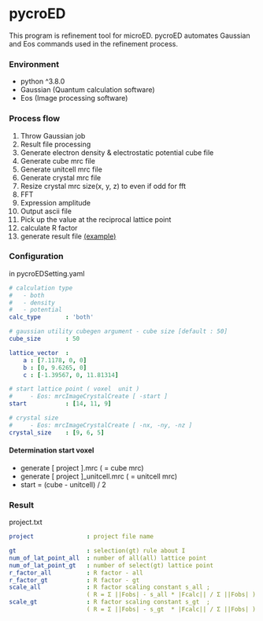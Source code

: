 # pycroED
This program is refinement tool for microED. pycroED automates Gaussian and Eos commands used in the refinement process.

### Environment
- python ^3.8.0
- Gaussian (Quantum calculation software)
- Eos (Image processing software)

### Process flow
1. Throw Gaussian job
2. Result file processing
3. Generate electron density & electrostatic potential cube file
4. Generate cube mrc file
5. Generate unitcell mrc file
6. Generate crystal mrc file
7. Resize crystal mrc size(x, y, z) to even if odd for fft
8. FFT
9. Expression amplitude
10. Output ascii file
11. Pick up the value at the reciprocal lattice point
12. calculate R factor
13. generate result file <a href="#result_example">(example)</a>

### Configuration
in pycroEDSetting.yaml
```yaml
# calculation type
#   - both
#   - density
#   - potential
calc_type       : 'both'

# gaussian utility cubegen argument - cube size [default : 50]
cube_size       : 50

lattice_vector  :
    a : [7.1178, 0, 0]
    b : [0, 9.6265, 0]
    c : [-1.39567, 0, 11.81314]

# start lattice point ( voxel  unit )
#     - Eos: mrcImageCrystalCreate [ -start ]
start           : [14, 11, 9]

# crystal size
#     - Eos: mrcImageCrystalCreate [ -nx, -ny, -nz ]
crystal_size    : [9, 6, 5]
```

#### Determination start voxel
- generate [ project ].mrc ( = cube mrc)
- generate [ project ]_unitcell.mrc ( = unitcell mrc)
- start = (cube - unitcell) / 2

### <p id="result_example">Result</p>
project.txt
```yaml
project               : project file name

gt                    : selection(gt) rule about I
num_of_lat_point_all  : number of all(all) lattice point
num_of_lat_point_gt   : number of select(gt) lattice point
r_factor_all          : R factor - all
r_factor_gt           : R factor - gt
scale_all             : R factor scaling constant s_all ;
                      ( R = Σ ||Fobs| - s_all * |Fcalc|| / Σ ||Fobs| ) 
scale_gt              : R factor scaling constant s_gt  ;
                      ( R = Σ ||Fobs| - s_gt  * |Fcalc|| / Σ ||Fobs| )
```
